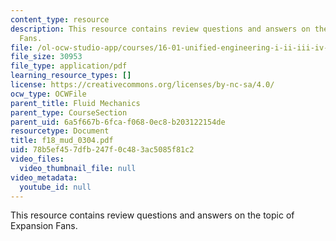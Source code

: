 ```yaml
---
content_type: resource
description: This resource contains review questions and answers on the topic of Expansion
  Fans.
file: /ol-ocw-studio-app/courses/16-01-unified-engineering-i-ii-iii-iv-fall-2005-spring-2006/78b5ef457dfb247f0c483ac5085f81c2_f18_mud_0304.pdf
file_size: 30953
file_type: application/pdf
learning_resource_types: []
license: https://creativecommons.org/licenses/by-nc-sa/4.0/
ocw_type: OCWFile
parent_title: Fluid Mechanics
parent_type: CourseSection
parent_uid: 6a5f667b-6fca-f068-0ec8-b203122154de
resourcetype: Document
title: f18_mud_0304.pdf
uid: 78b5ef45-7dfb-247f-0c48-3ac5085f81c2
video_files:
  video_thumbnail_file: null
video_metadata:
  youtube_id: null
---
```

This resource contains review questions and answers on the topic of Expansion Fans.